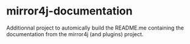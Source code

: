 mirror4j-documentation
======================

Additionnal project to automically build the README.me containing the documentation from the mirror4j (and plugins) project.
